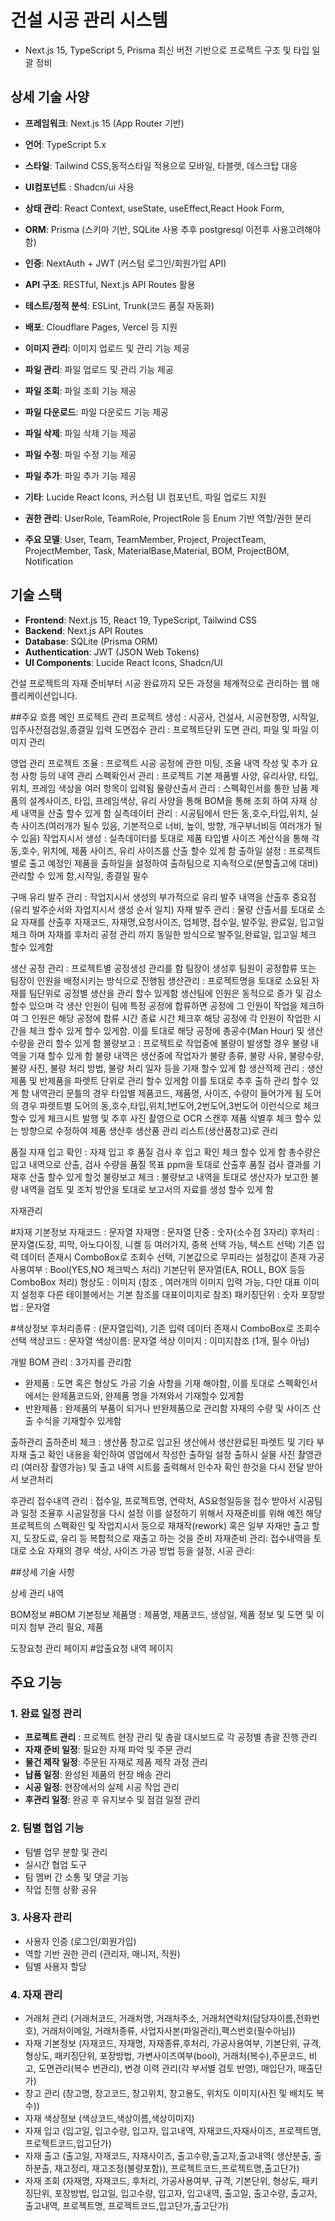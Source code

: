 # 건설 시공 관리 시스템

- Next.js 15, TypeScript 5, Prisma 최신 버전 기반으로 프로젝트 구조 및 타입 일괄 정비

## 상세 기술 사양

- **프레임워크**: Next.js 15 (App Router 기반)
- **언어**: TypeScript 5.x
- **스타일**: Tailwind CSS,동적스타일 적용으로 모바일, 타블렛, 데스크탑 대응
- **UI컴포넌트** : Shadcn/ui 사용
- **상태 관리**: React Context, useState, useEffect,React Hook Form,
- **ORM**: Prisma (스키마 기반, SQLite 사용 추후 postgresql 이전후 사용고려해야함)
- **인증**: NextAuth + JWT (커스텀 로그인/회원가입 API)
- **API 구조**: RESTful, Next.js API Routes 활용
- **테스트/정적 분석**: ESLint, Trunk(코드 품질 자동화)
- **배포**: Cloudflare Pages, Vercel 등 지원
- **이미지 관리**: 이미지 업로드 및 관리 기능 제공
- **파일 관리**: 파일 업로드 및 관리 기능 제공
- **파일 조회**: 파일 조회 기능 제공
- **파일 다운로드**: 파일 다운로드 기능 제공
- **파일 삭제**: 파일 삭제 기능 제공
- **파일 수정**: 파일 수정 기능 제공
- **파일 추가**: 파일 추가 기능 제공
- **기타**: Lucide React Icons, 커스텀 UI 컴포넌트, 파일 업로드 지원

- **권한 관리**: UserRole, TeamRole, ProjectRole 등 Enum 기반 역할/권한 분리
- **주요 모델**: User, Team, TeamMember, Project, ProjectTeam, ProjectMember, Task, MaterialBase,Material, BOM, ProjectBOM, Notification

## 기술 스택

- **Frontend**: Next.js 15, React 19, TypeScript, Tailwind CSS
- **Backend**: Next.js API Routes
- **Database**: SQLite (Prisma ORM)
- **Authentication**: JWT (JSON Web Tokens)
- **UI Components**: Lucide React Icons, Shadcn/UI

건설 프로젝트의 자재 준비부터 시공 완료까지 모든 과정을 체계적으로 관리하는 웹 애플리케이션입니다.

##주요 흐름
메인 프로젝트 관리
프로젝트 생성 : 시공사, 건설사, 시공현장명, 시작일,입주사전점검일,종결일 입력
도면접수 관리 : 프로젝트단위 도면 관리, 파일 및 파일 이미지 관리

영업 관리
프로젝트 조율 : 프로젝트 시공 공정에 관한 미팅, 조율 내역 작성 및 추가 요청 사항 등의 내역 관리
스펙확인서 관리 : 프로젝트 기본 제품별 사양, 유리사양, 타입, 위치, 프레임 색상을 여러 항목이 입력됨
물량산출서 관리 : 스펙확인서를 통한 남품 제품의 설계사이즈, 타입, 프레임색상, 유리 사양을 통해 BOM을 통해 조회 하여 자재 상세 내역을 산출 할수 있게 함
실측데이터 관리 : 시공팀에서 만든 동,호수,타입,위치, 실측 사이즈(여러개가 될수 있음, 기본적으로 너비, 높이, 방향, 개구부너비등 여러개가 될수 있음)
작업지시서 생성 : 실측데이터를 토대로 제품 타입별 사이즈 계산식을 통해 각 동,호수, 위치에, 제품 사이즈, 유리 사이즈를 산출 할수 있게 함
출하일 설정 : 프로젝트별로 출고 예정인 제품을 출하일을 설정하여 출하팀으로 지속적으로(분할출고에 대비) 관리할 수 있게 함,시작일, 종결일 필수

구매
유리 발주 관리 : 작업지시서 생성의 부가적으로 유리 발주 내역을 산출후 중요점 (유리 발주순서와 자업지시서 생성 순서 일치)
자재 발주 관리 : 물량 산출서를 토대로 소요 자재를 산출후 자재코드, 자재명,요청사이즈, 업체명, 접수일, 발주일, 완료일, 입고일 체크 하며 자재를 후처리 공정 관리 까지 동일한 방식으로 발주일,완료일, 입고일 체크 할수 있게함

생산
공정 관리 : 프로젝트별 공정생성 관리를 함 팀장이 생성후 팀원이 공정합류 또는 팀장이 인원을 배정시키는 방식으로 진행됨
생산관리 : 프로젝트명을 토대로 소요된 자재를 팀단위로 공정별 생산을 관리 할수 있게함 생산팀에 인원은 동적으로 증가 및 감소 할수 있으며 각 생산 인원이 팀에 특정 공정에 합류하면 공정에 그 인원이 작업을 체크하여 그 인원은 해당 공정에 합류 시간 종료 시간 체크후 해당 공정에 각 인원이 작업한 시간을 체크 할수 있게 할수 있게함. 이를 토대로 해당 공정에 총공수(Man Hour) 및 생산 수량을 관리 할수 있게 함
불량보고 : 프로젝트로 작업중에 불량이 발생할 경우 불량 내역을 기재 할수 있게 함 불량 내역은 생산중에 작업자가 불량 종류, 불량 사유, 불량수량, 불량 사진, 불량 처리 방법, 불량 처리 일자 등을 기재 할수 있게 함
생산적제 관리 : 생산 제품 및 반제품을 파렛트 단위로 관리 할수 있게함 이를 토대로 추후 출하 관리 할수 있게 함 내역관리 문틀의 경우 타입별 제품코드, 제품명, 사이즈, 수량이 들어가게 됨 도어의 경우 파렛트별 도어의 동,호수,타입,위치,1번도어,2번도어,3번도어 이런식으로 체크할수 있게 체크시트 발행 및 추후 사진 촬영으로 OCR 스캔후 제품 식별후 체크 할수 있는 방향으로 수정하여 제품 생산후 생산품 관리 리스트(생산품창고)로 관리

품질
자재 입고 확인 : 자재 입고 후 품질 검사 후 입고 확인 체크 할수 있게 함 총수량은 입고 내역으로 산출, 검사 수량을 품질 목표 ppm을 토대로 산출후 품질 검사 결과를 기재후 산출 할수 있게 할것
불량보고 체크 : 불량보고 내역을 토대로 생산자가 보고한 불량 내역을 검토 및 조치 방안을 토대로 보고서의 자료를 생성 할수 있게 함

자재관리

#자재 기본정보
자재코드 : 문자열
자재명 : 문자열
단중 : 숫자(소수점 3자리)
후처리 : 문자열(도장, 피막, 아노다이징, 니켈 등 여러가지, 중복 선택 가능, 텍스트 선택) 기존 입력 데이터 존재시 ComboBox로 조회수 선택, 기본값으로 무피라는 설정값이 존재
가공사용여부 : Bool(YES,NO 체크박스 처리)
기본단위 문자열(EA, ROLL, BOX 등등 ComboBox 처리)
형상도 : 이미지 (참조 , 여러개의 이미지 입력 가능, 다만 대표 이미지 설정후 다른 테이블에서는 기본 참조를 대표이미지로 참조)
패키징단위 : 숫자
포장방법 : 문자열

#색상정보
후처리종류 : (문자열입력), 기존 입력 데이터 존재시 ComboBox로 조회수 선택
색상코드 : 문자열
색상이름: 문자열
색상 이미지 : 이미지참조 (1개, 필수 아님)

개발
BOM 관리 : 3가지를 관리함

- 완제품 : 도면 혹은 형상도 가공 기술 사항을 기재 해야함, 이를 토대로 스펙확인서에서는 완제품코드와, 완제품 명을 가져와서 기재할수 있게함
- 반완제품 : 완제품의 부품이 되거나 반완제품으로 관리함 자재의 수량 및 사이즈 산출 수식을 기재할수 있게함

출하관리
출하준비 체크 : 생산품 창고로 입고된 생산에서 생산완료된 파렛트 및 기타 부자재 출고 확인 내용을 확인하여 영업에서 작성한 출하일 설정 출하시 실물 사진 촬영관리 (여러장 촬영가능) 및 출고 내역 시트를 출력해서 인수자 확인 한것을 다시 전달 받아서 보관처리

후관리
접수내역 관리 : 접수일, 프로젝트명, 연락처, AS요청일등을 접수 받아서 시공팀과 일정 조율후 시공일정을 다시 설정 이를 설정하기 위해서 자재준비를 위해 예전 해당프로젝트의 스펙확인 및 작업지시서 등으로 재재작(rework) 혹은 일부 자재만 출고 할지, 도장도료, 유리 등 복합적으로 재출고 하는 것을 준비
자재준비 관리: 접수내역을 토대로 소요 자재의 경우 색상, 사이즈 가공 방법 등을 설정,
시공 관리:

##상세 기술 사항

상세 관리 내역

BOM정보
#BOM 기본정보
제품명 : 제품명, 제품코드, 생성일, 제품 정보 및 도면 및 이미지 첨부 관리 필요, 제품

도장요청 관리 페이지 #압출요청 내역 페이지

## 주요 기능

### 1. 완료 일정 관리

- **프로젝트 관리** : 프로젝트 현장 관리 및 총괄 대시보드로 각 공정별 총괄 진행 관리
- **자재 준비 일정**: 필요한 자재 파악 및 주문 관리
- **물건 제작 일정**: 주문된 자재로 제품 제작 과정 관리
- **납품 일정**: 완성된 제품의 현장 배송 관리
- **시공 일정**: 현장에서의 실제 시공 작업 관리
- **후관리 일정**: 완공 후 유지보수 및 점검 일정 관리

### 2. 팀별 협업 기능

- 팀별 업무 분할 및 관리
- 실시간 협업 도구
- 팀 멤버 간 소통 및 댓글 기능
- 작업 진행 상황 공유

### 3. 사용자 관리

- 사용자 인증 (로그인/회원가입)
- 역할 기반 권한 관리 (관리자, 매니저, 직원)
- 팀별 사용자 할당

### 4. 자재 관리

- 거래처 관리 (거래처코드, 거래처명, 거래처주소, 거래처연락처(담당자이름,전화번호), 거래처이메일, 거래처종류, 사업자사본(파일관리),팩스번호(필수아님))
- 자재 기본정보 (자재코드, 자재명, 자재종류,후처리, 가공사용여부, 기본단위, 규격,형상도, 패키징단위, 포장방법, 가변사이즈여부(bool), 거래처(복수),주문코드, 비고, 도면관리(복수 번관리), 변경 이력 관리(각 부서별 검토 반영), 매입단가, 매출단가)
- 창고 관리 (창고명, 창고코드, 창고위치, 창고용도, 위치도 이미지(사진 및 배치도 복수))
- 자재 색상정보 (색상코드,색상이름,색상이미지)
- 자재 입고 (입고일, 입고수량, 입고자, 입고내역, 자재코드,자재사이즈, 프로젝트명,프로젝트코드,입고단가)
- 자재 출고 (출고일, 자재코드, 자재사이즈, 출고수량,출고자,출고내역( 생산분출, 출하분출, 재고정리, 재고조정(불량포함)), 프로젝트코드,프로젝트명,출고단가)
- 자재 조회 (자재명, 자재코드, 후처리, 가공사용여부, 규격, 기본단위, 형상도, 패키징단위, 포장방법, 입고일, 입고수량, 입고자, 입고내역, 출고일, 출고수량, 출고자, 출고내역, 프로젝트명, 프로젝트코드,입고단가,출고단가)

